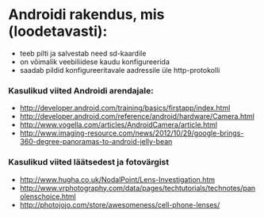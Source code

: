 # Androidi rakendus, mis (loodetavasti):
* teeb pilti ja salvestab need sd-kaardile
* on võimalik veebiliidese kaudu konfigureerida
* saadab pildid konfigureeritavale aadressile üle http-protokolli

### Kasulikud viited Androidi arendajale:
* http://developer.android.com/training/basics/firstapp/index.html
* http://developer.android.com/reference/android/hardware/Camera.html
* http://www.vogella.com/articles/AndroidCamera/article.html
* http://www.imaging-resource.com/news/2012/10/29/google-brings-360-degree-panoramas-to-android-jelly-bean

### Kasulikud viited läätsedest ja fotovärgist
* http://www.hugha.co.uk/NodalPoint/Lens-Investigation.htm
* http://www.vrphotography.com/data/pages/techtutorials/technotes/panolenschoice.html
* http://photojojo.com/store/awesomeness/cell-phone-lenses/
